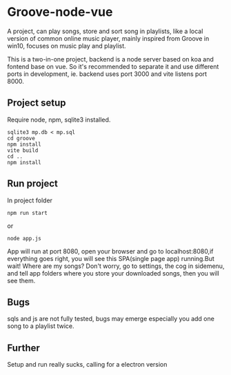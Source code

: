 # Groove-node-vue
A project, can play songs, store and sort song in playlists, like a local version of common online music player, mainly inspired from Groove in win10, focuses on music play and playlist.

This is a two-in-one project, backend is a node server based on koa and fontend base on vue. So it's recommended to separate it and use different ports in development, ie. backend uses port 3000 and vite listens port 8000.


## Project setup
Require node, npm, sqlite3 installed.
```
sqlite3 mp.db < mp.sql
cd groove
npm install
vite build
cd ..
npm install
```

## Run project
In project folder
```
npm run start
```
or
```
node app.js
```
App will run at port 8080, open your browser and go to localhost:8080,if everything goes right, you will see this SPA(single page app) running.But wait! Where are my songs?
Don't worry, go to settings, the cog in sidemenu, and tell app folders where you store your downloaded songs, then you will see them.


## Bugs

sqls and js are not fully tested, bugs may emerge especially you add one song to a playlist twice.

## Further

Setup and run really sucks, calling for a electron version  
